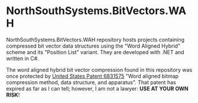 # NorthSouthSystems.BitVectors.WAH

NorthSouthSystems.BitVectors.WAH repository hosts projects containing compressed bit vector data structures using the "Word Aligned Hybrid" scheme and its "Position List" variant. They are developed with .NET and written in C#.

The word aligned hybrid bit vector compression found in this repository was once protected by [United States Patent 6831575](https://patentcenter.uspto.gov/applications/10701655) "Word aligned bitmap compression method, data structure, and apparatus". That patent has expired as far as I can tell; however, I am not a lawyer: **USE AT YOUR OWN RISK**!